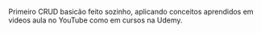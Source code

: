 Primeiro CRUD basicão feito sozinho, aplicando conceitos aprendidos em videos aula no YouTube como em cursos na Udemy.
